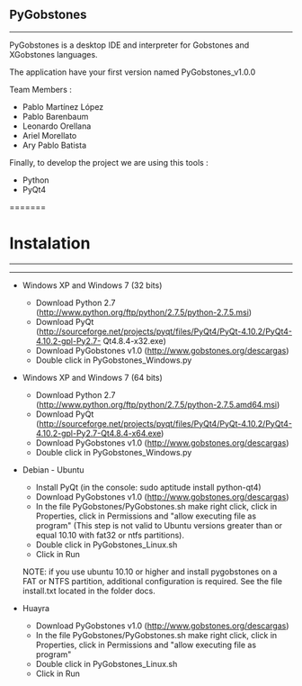 PyGobstones
-----------
-----------

PyGobstones is a desktop IDE and interpreter for Gobstones and XGobstones languages.

The application have your first version named PyGobstones_v1.0.0

Team Members :
* Pablo Martínez López
* Pablo Barenbaum
* Leonardo Orellana
* Ariel Morellato
* Ary Pablo Batista

Finally, to develop the project we are using this tools :

* Python
* PyQt4

=======

# Instalation 
-------------
-------------

* Windows XP and Windows 7 (32 bits)
  * Download Python 2.7 (http://www.python.org/ftp/python/2.7.5/python-2.7.5.msi)
  * Download PyQt (http://sourceforge.net/projects/pyqt/files/PyQt4/PyQt-4.10.2/PyQt4-4.10.2-gpl-Py2.7-    Qt4.8.4-x32.exe)
  * Download PyGobstones v1.0 (http://www.gobstones.org/descargas)
  * Double click in PyGobstones_Windows.py

* Windows XP and Windows 7 (64 bits)
  * Download Python 2.7 (http://www.python.org/ftp/python/2.7.5/python-2.7.5.amd64.msi)
  * Download PyQt (http://sourceforge.net/projects/pyqt/files/PyQt4/PyQt-4.10.2/PyQt4-4.10.2-gpl-Py2.7-Qt4.8.4-x64.exe)
  * Download PyGobstones v1.0 (http://www.gobstones.org/descargas)
  * Double click in PyGobstones_Windows.py

* Debian - Ubuntu
  * Install PyQt (in the console: sudo aptitude install python-qt4)
  * Download PyGobstones v1.0 (http://www.gobstones.org/descargas)
  * In the file PyGobstones/PyGobstones.sh make right click, click in Properties, click in Permissions
and "allow executing file as program" (This step is not valid to Ubuntu versions greater than or equal 10.10 with fat32 or ntfs partitions).
  * Double click in PyGobstones_Linux.sh
  * Click in Run

  NOTE: if you use ubuntu 10.10 or higher and install pygobstones on a FAT or NTFS partition, additional configuration is required. See the file install.txt located in the folder docs.

* Huayra 
  * Download PyGobstones v1.0 (http://www.gobstones.org/descargas)
  * In the file PyGobstones/PyGobstones.sh make right click, click in Properties, click in Permissions
and "allow executing file as program"
  * Double click in PyGobstones_Linux.sh
  * Click in Run

